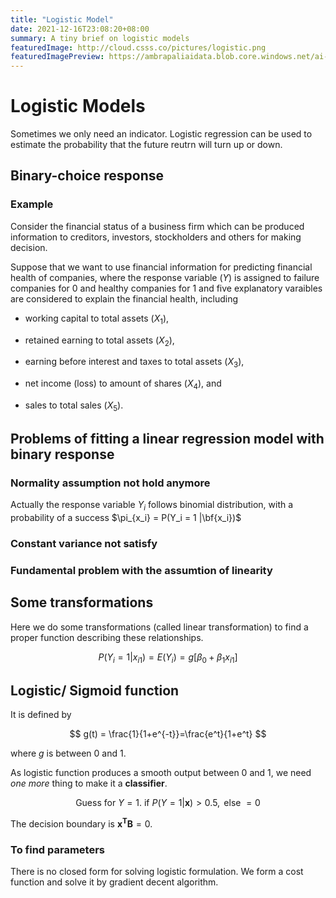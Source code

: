```yaml
---
title: "Logistic Model"
date: 2021-12-16T23:08:20+08:00
summary: A tiny brief on logistic models
featuredImage: http://cloud.csss.co/pictures/logistic.png
featuredImagePreview: https://ambrapaliaidata.blob.core.windows.net/ai-storage/articles/MA_Au2YNN4.jpg
---
```


# Logistic Models

Sometimes we only need an indicator. Logistic regression can be used to estimate the probability that the future reutrn will turn up or down.

## Binary-choice response

### Example

Consider the financial status of a business firm which can be produced information to creditors, investors, stockholders and others for making decision. 

Suppose that we want to use financial information for predicting financial health of companies, where the response variable ($Y$) is assigned to failure companies for 0 and healthy companies for 1 and five explanatory varaibles are considered to explain the financial health, including 

- working capital to total assets ($X_1$),

- retained earning to total assets ($X_2$),

- earning before interest and taxes to total assets ($X_3$),

- net income (loss) to amount of shares ($X_4$), and

- sales to total sales ($X_5$).

## Problems of fitting a linear regression model with binary response

### Normality assumption not hold anymore

Actually the response variable $Y_i$ follows binomial distribution, with a probability of a success $\pi_{x_i} = P(Y_i = 1 |\bf{x_i})$

### Constant variance not satisfy

### Fundamental problem with the assumtion of linearity

## Some transformations

Here we do some transformations (called linear transformation) to find a proper function describing these relationships.

$$
P(Y_i = 1|x_{i1}) = E(Y_i) = g[\beta_0 +\beta_1x_{i1}]
$$

## Logistic/ Sigmoid function

It is defined by 

$$
g(t) = \frac{1}{1+e^{-t}}=\frac{e^t}{1+e^t}
$$

where $g$ is between 0 and 1.

As logistic function produces a smooth output between 0 and 1, we need *one more* thing to make it a **classifier**. 

$$
\text{Guess for } Y = 1. \text{ if } P(Y=1|\mathbf{x})>0.5, \text{ else }=0
$$

The decision boundary is $\mathbf{x^TB}=0$.

### To find parameters

There is no closed form for solving logistic formulation. We form a cost function and solve it by gradient decent algorithm.



